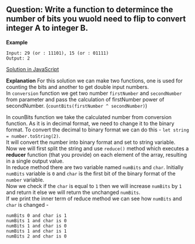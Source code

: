 ## Question: Write a function to determince the number of bits you wuold need to flip to convert integer A to integer B. 
**Example**
```
Input: 29 (or : 11101), 15 (or : 01111)
Output: 2 
```

[Solution in JavaScript](/Bit%20Manipulations/Conversion/Conversion.js)

**Explanation**
For this solution we can make two functions, one is used for counting the bits and another to get double input numbers. <br>
In `conversion` function we get two number `firstNumber` and `secondNumber` from parameter and pass the calculation of firstNumber power of secondNumber. (`countBits(firstNumber ^ secondNumber)`) <br>

In counBits function we take the calculated number from conversion function. As it is in decimal format, we need to change it to the binary format. To convert the decimal to binary format we can do this -
`let string = number.toString(2)`. <br> It will convert the number into binary format and set to string variable. <br>
Now we will first split the string and use `reduce()` method which executes a **reducer** function (that you provide) on each element of the array, resulting in a single output value. <br>
In reduce method there are two variable named `numBits` and `char`. Initially `numBits` variable is `0` and `char` is the first bit of the binary format of the `number` variable. <br>
Now we check if the `char` is equal to `1` then we will increase `numBits` by `1` and return it else we will return the unchanged `numBits`. <br>
If we print the inner term of reduce method we can see how `numBits` and `char` is changed - 
```
numBits 0 and char is 1
numBits 1 and char is 0
numBits 1 and char is 0
numBits 1 and char is 1
numBits 2 and char is 0
```



